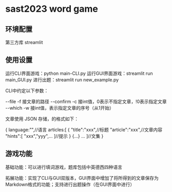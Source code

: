 # sast2023 word game

## 环境配置

第三方库 streamlit

## 使用设置

运行CLI界面游戏：python main-CLI.py
运行GUI界面游戏：streamlit run main_GUI.py
进行出题：streamlit run new_example.py

CLI中约定以下参数：

--file  -f  接文章的路径
--confirm -c 接int值，0表示不指定文章，!0表示指定文章
--which -w 接int值，表示指定文章的序号（从1开始）

文章使用 JSON 存储，的格式如下：

{
    language:"",//语言
    articles:[
        {
            "title":"xxx",//标题
            "article":"xxx",//文章内容
            "hints":[
                "xxx","yyy",...
            ]//提示
        }
        {...}
        ...
    ]//文集
}

## 游戏功能

基础功能：可以进行填词游戏，题库包括中英德西四种语言

拓展功能：实现了CLI与GUI双版本，GUI界面中增加了将所得到的文章保存为Markdown格式的功能；支持进行出题操作（在GUI界面中进行）
